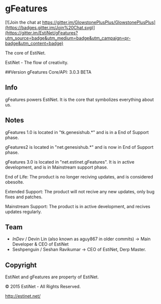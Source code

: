 # gFeatures

[![Join the chat at https://gitter.im/GlowstonePlusPlus/GlowstonePlusPlus](https://badges.gitter.im/Join%20Chat.svg)](https://gitter.im/EstiNet/gFeatures?utm_source=badge&utm_medium=badge&utm_campaign=pr-badge&utm_content=badge)

The core of EstiNet.

EstiNet - The flow of creativity.

##Version
gFeatures Core/API: 3.0.3 BETA

## Info
gFeatures powers EstiNet.
It is the core that symbolizes everything about us.

## Notes
gFeatures 1.0 is located in "tk.genesishub.*" and is in a End of Support phase.

gFeatures2 is located in "net.genesishub.*" and is now in End of Support phase.

gFeatures 3.0 is located in "net.estinet.gFeatures". It is in active development, and is in Mainstream support phase.


End of Life: The product is no longer reciving updates, and is considered obesolte.

Extended Support: The product will not recive any new updates, only bug fixes and patches.

Mainstream Support: The product is in active development, and recives updates regularly.

## Team
- _InDev_ / Devin Lin (also known as aguy867 in older commits) -> Main Developer & CEO of EstiNet
- Seshpenguin / Seshan Ravikumar -> CEO of EstiNet, Derp Master.

## Copyright
EstiNet and gFeatures are property of EstiNet.

© 2015 EstiNet - All Rights Reserved.

http://estinet.net/

